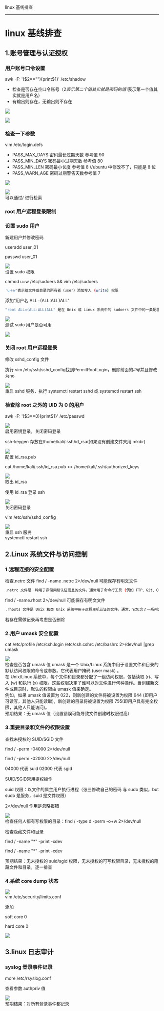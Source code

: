 
linux 基线排查

- - -

# linux 基线排查

## 1.账号管理与认证授权

### 用户账号口令设置

awk -F: '($2==""){print$1}' /etc/shadow

-   检查是否存在空口令账号（$2表示第二个值 其实就是密码的值$1表示第一个值其实就是用户名）
-   有输出则存在，无输出则不存在

[![](assets/1705540416-4d6ecf1ba8c3b9ebb1429c46b7953db8.png)](https://xzfile.aliyuncs.com/media/upload/picture/20240117113404-4336025a-b4e9-1.png)

[![](assets/1705540416-e9e5e9beac784a6f165f4ae3286487ae.png)](https://xzfile.aliyuncs.com/media/upload/picture/20240117113411-47af0034-b4e9-1.png)

### 检查一下参数

vim /etc/login.defs

-   PASS\_MAX\_DAYS 密码最长过期天数 参考值 90
-   PASS\_MIN\_DAYS 密码最小过期天数 参考值 80
-   PASS\_MIN\_LEN 密码最小长度 参考值 8 //ubuntu 中修改不了，只能是 8 位
-   PASS\_WARN\_AGE 密码过期警告天数参考值 7

[![](assets/1705540416-537c3ad6f2db4dc7e6c6cf38910ba2a9.png)](https://xzfile.aliyuncs.com/media/upload/picture/20240117113426-50a3cf58-b4e9-1.png)

[![](assets/1705540416-d66f151a4addcd85d08ab398013765a9.png)](https://xzfile.aliyuncs.com/media/upload/picture/20240117113438-57934b9a-b4e9-1.png)  
可以通过/ 进行检索

### root 用户远程登录限制

### 设置 sudo 用户

新建用户并修改密码

useradd user\_01

passwd user\_01

[![](assets/1705540416-315082e45372c5e8fea935e379f8b3aa.png)](https://xzfile.aliyuncs.com/media/upload/picture/20240117113507-68f5ef78-b4e9-1.png)  
设置 sudo 权限

chmod u+w /etc/sudoers && vim /etc/sudoers

```bash
'u＋w'表示给文件或目录的所有者（user）添加写入 (write) 权限
```

添加“用户名 ALL=(ALL:ALL)ALL"

```bash
"root ALL=(ALL:ALL)ALL" 是在 Unix 或 Linux 系统中的 sudoers 文件中的一条配置。这条配置意味着，作为 root 用户，可以从任何终端（ALL）以任何用户（ALL）的身份执行任何命令（ALL）
```

[![](assets/1705540416-0b011f5b998698413eb4d771f909d8fc.png)](https://xzfile.aliyuncs.com/media/upload/picture/20240117113606-8c40914a-b4e9-1.png)  
测试 sudo 用户是否可用

[![](assets/1705540416-c8fab3b40a0b9f3508e017c71e09df1c.png)](https://xzfile.aliyuncs.com/media/upload/picture/20240117113619-93e24a10-b4e9-1.png)

### 关闭 root 用户远程登录

修改 sshd\_config 文件

执行 vim /etc/ssh/sshd\_config找到PermitRootLogin，删除前面的#号并且修改为no

[![](assets/1705540416-db454c06d6046bab95d35d2836f5bcb7.png)](https://xzfile.aliyuncs.com/media/upload/picture/20240117113633-9c1bf46a-b4e9-1.png)  
重启 sshd 服务，执行 systemctl restart sshd 或 systemctl restart ssh

### 检查除 root 之外的 UID 为 0 的用户

awk -F: '($3==0){print$1}' /etc/passwd

[![](assets/1705540416-e7ecc1c047076256c571351d0d71a200.png)](https://xzfile.aliyuncs.com/media/upload/picture/20240117113647-a44429b4-b4e9-1.png)  
启用密钥登录，关闭密码登录

ssh-keygen 存放在/home/kali/.ssh/id\_rsa(如果没有创建文件夹用 mkdir)

[![](assets/1705540416-7b6c9d8b0d7dc3e919ea8ca979c1797e.png)](https://xzfile.aliyuncs.com/media/upload/picture/20240117113701-ad186140-b4e9-1.png)  
配置 id\_rsa.pub

cat /home/kali/.ssh/id\_rsa.pub >> /home/kali/.ssh/authorized\_keys

[![](assets/1705540416-76768331653348e547e16c46074f2e37.png)](https://xzfile.aliyuncs.com/media/upload/picture/20240117113712-b369a5ea-b4e9-1.png)  
取出 id\_rsa

使用 id\_rsa 登录 ssh

[![](assets/1705540416-9973b67535cd95598d29a0790f0a7b41.png)](https://xzfile.aliyuncs.com/media/upload/picture/20240117113724-bab03bc0-b4e9-1.png)  
关闭密码登录

vim /etc/ssh/sshd\_config

[![](assets/1705540416-2fed43b51fe80a96c5d63d5e3278a877.png)](https://xzfile.aliyuncs.com/media/upload/picture/20240117113736-c19a7e32-b4e9-1.png)  
重启 ssh 服务  
systemctl restart ssh

## 2.Linux 系统文件与访问控制

### 1.远程连接的安全配置

检查.netrc 文件 find / -name .netrc 2>/dev/null 可能保存有明文文件

```bash
.netrc 文件是一种用于存储网络认证信息的文件，通常用于命令行工具 (例如 FTP、Git、Curl 等) 在与远程服务器进行身份验证时使用。这个文件包含了一系列匹配规则和对应的用户名密码信息，当需要连接到远程服务器时，相应的工具会检查该文件中是否有匹配的规则，并使用其对应的用户名和密码进行认证。
```

find / -name.rhost 2>/dev/null 可能保存有明文文件

```bash
.rhosts 文件是 Unix 和类 Unix 系统中用于远程主机认证的文件。通常，它包含了一系列允许访问本地服务器上的文件或服务的主机名和用户列表。当远程主机尝试访问本地主机时，本地主机会检查远程主机是否在.hosts 文件中，如果是，则允许它通过身份验证并访问相应的文件或服务。
```

若存在需做记录再考虑是否删除

### 2.用户 umask 安全配置

cat /etc/profile /etc/csh.login /etc/csh.cshrc /etc/bashrc 2>/dev/null |grep umask

[![](assets/1705540416-c76f408651093d3a9f8d5c7bc361a83c.png)](https://xzfile.aliyuncs.com/media/upload/picture/20240117114056-391b9414-b4ea-1.png)  
检查是否包含 umask 值 umask 是一个 Unix/Linux 系统中用于设置文件和目录的默认访问权限的命令或参数。它代表用户掩码 (user mask) 。  
在 Unix/Linux 系统中，每个文件和目录都分配了一组访问权限，包括读取 (r)、写入 (w) 和执行 (x) 权限。这些权限决定了谁可以对文件进行何种操作。当创建新文件或目录时，默认的权限由 umask 值来确定。  
例如，如果 umask 值设置为 022，则新创建的文件将被设置为权限 644 (即用户可读写，其他人只能读取)，新创建的目录将被设置为权限 755(即用户具有完全权限，其他人只能访问)。  
预期结果：无 umask 值（设置错误可能导致文件创建时权限过高）

### 3.重要目录和文件的权限设置

查找未授权的 SUID/SGID 文件

find / -perm -04000 2>/dev/null

find / -perm -02000 2>/dev/null

04000 代表 suid 02000 代表 sgid

SUID/SGID常用提权操作

suid 权限：以文件的属主用户执行进程（张三修改自己的密码 与 sudo 类似，but sudo 是服务，suid 是文件权限）

2>/dev/null 作用是忽略报错

[![](assets/1705540416-2c35cf9b7b58087312e34c38f29aea54.png)](https://xzfile.aliyuncs.com/media/upload/picture/20240117114137-516d33ba-b4ea-1.png)  
检查任何人都有写权限的目录：find / -type d -perm -o+w 2>/dev/null

检查隐藏文件和目录

find / -name "\*" -print -xdev

find / -name "\*" -print -xdev

预期结果：无未授权的 suid/sgid 权限，无未授权的可写权限目录，无未授权的隐藏文件和目录，逐一排查

### 4.系统 core dump 状态

[![](assets/1705540416-a0819ee82be27dd415edfe3287e0ffb5.png)](https://xzfile.aliyuncs.com/media/upload/picture/20240117114154-5b7456c2-b4ea-1.png)  
vim /etc/security/limits.conf

添加

soft core 0

hard core 0

[![](assets/1705540416-0da00ea9dc427cf5ae89eb58b6931d9b.png)](https://xzfile.aliyuncs.com/media/upload/picture/20240117114208-6384c234-b4ea-1.png)

## 3.linux 日志审计

### syslog 登录事件记录

more /etc/rsyslog.conf

查看参数 authpriv 值

[![](assets/1705540416-e2cfcd997b4e1537d675ed2d5d41ceda.png)](https://xzfile.aliyuncs.com/media/upload/picture/20240117114325-91fd07ac-b4ea-1.png)  
预期结果：对所有登录事件都记录
